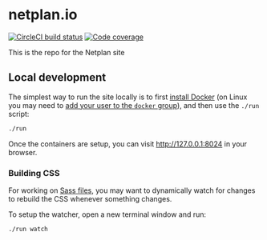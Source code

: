 # netplan.io
[![CircleCI build status](https://circleci.com/gh/canonical-web-and-design/netplan.io.svg?style=shield)](https://circleci.com/gh/canonical-web-and-design/netplan.io) [![Code coverage](https://codecov.io/gh/canonical-web-and-design/netplan.io/branch/master/graph/badge.svg)](https://codecov.io/gh/canonical-web-and-design/netplan.io)

This is the repo for the Netplan site

## Local development

The simplest way to run the site locally is to first [install Docker](https://docs.docker.com/engine/installation/) (on Linux you may need to [add your user to the `docker` group](https://docs.docker.com/engine/installation/linux/linux-postinstall/)), and then use the `./run` script:

``` bash
./run
```

Once the containers are setup, you can visit <http://127.0.0.1:8024> in your browser.

### Building CSS

For working on [Sass files](_sass), you may want to dynamically watch for changes to rebuild the CSS whenever something changes.

To setup the watcher, open a new terminal window and run:

``` bash
./run watch
```
